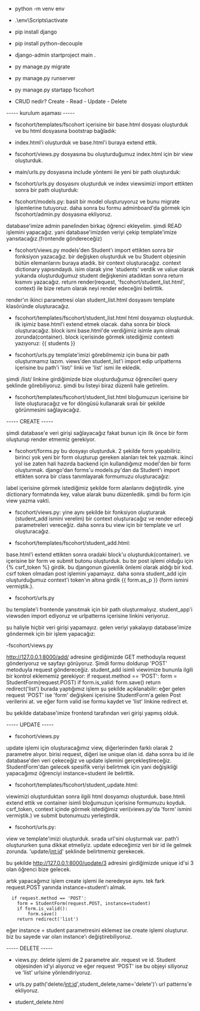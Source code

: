 - python -m venv env
- .\env\Scripts\activate
- pip install django
- pip install python-decouple
- django-admin startproject main .
- py manage.py migrate
- py manage.py runserver
- py manage.py startapp fscohort

- CRUD nedir?
Create - Read - Update - Delete

----- kurulum aşaması -----

- fscohort/templates/fscohort içerisine bir base.html dosyası oluşturduk ve bu html dosyasına bootstrap bağladık: 
<!-- 
<!DOCTYPE html>
{% load static %}

<html lang="en">
  <head>
    <meta charset="UTF-8" />
    <meta http-equiv="X-UA-Compatible" content="IE=edge" />
    <meta name="viewport" content="width=device-width, initial-scale=1.0" />

    <link
      rel="stylesheet"
      href="https://maxcdn.bootstrapcdn.com/bootstrap/4.0.0-alpha.6/css/bootstrap.min.css"
      integrity="sha384-rwoIResjU2yc3z8GV/NPeZWAv56rSmLldC3R/AZzGRnGxQQKnKkoFVhFQhNUwEyJ"
      crossorigin="anonymous"
    />

    {% comment %}
    <link rel="stylesheet" href=" {% static 'fscohort/css/bootstrap.min.css' %}" />
    {% endcomment %}

    <link rel="stylesheet" href=" {% static 'fscohort/css/style.css' %}  " />

    <title>Document</title>
  </head>

  <body>
    {% comment %} {% include "users/navbar.html" %} {% endcomment %}
    <div style="margin-top: 100px; margin-bottom: 100px" class="container">

      {% block container %}{% endblock container %}
    </div>
    <script
      src="https://code.jquery.com/jquery-3.2.1.slim.min.js"
      integrity="sha384-KJ3o2DKtIkvYIK3UENzmM7KCkRr/rE9/Qpg6aAZGJwFDMVNA/GpGFF93hXpG5KkN"
      crossorigin="anonymous"
    ></script>
    <script
      src="https://cdnjs.cloudflare.com/ajax/libs/popper.js/1.12.9/umd/popper.min.js"
      integrity="sha384-ApNbgh9B+Y1QKtv3Rn7W3mgPxhU9K/ScQsAP7hUibX39j7fakFPskvXusvfa0b4Q"
      crossorigin="anonymous"
    ></script>
    <script
      src="https://maxcdn.bootstrapcdn.com/bootstrap/4.0.0/js/bootstrap.min.js"
      integrity="sha384-JZR6Spejh4U02d8jOt6vLEHfe/JQGiRRSQQxSfFWpi1MquVdAyjUar5+76PVCmYl"
      crossorigin="anonymous"
    ></script>
    <script src="{% static 'fscohort/js/timeout.js' %}"></script>
  </body>
</html>
-->

- index.html'i oluşturduk ve base.html'i buraya extend ettik.

- fscohort/views.py dosyasına bu oluşturduğumuz index.html için bir view oluşturduk.

<!-- 
from django.shortcuts import render

def index(request):
    return render(request, 'fscohort/index.html')
-->

- main/urls.py dosyasına include yöntemi ile yeni bir path oluşturduk:

<!-- 
from django.contrib import admin
from django.urls import path, include

urlpatterns = [
    path('admin/', admin.site.urls),
    path('',include('fscohort.urls'))
]
 -->

- fscohort/urls.py dosyasını oluşturduk ve index viewsimizi import ettikten sonra bir path oluşturduk:

<!-- 
from django.urls import path
from .views import index

urlpatterns = [
    path('', index, name='home')
]
 -->

- fscohort/models.py: basit bir model oluşturuyoruz ve bunu migrate işlemlerine tutuyoruz. daha sonra bu formu adminboard'da görmek için fscohort/admin.py dosyasına ekliyoruz.

<!-- 
from django.db import models

# Create your models here.

class Student(models.Model):
    first_name = models.CharField(max_length=30)
    last_name = models.CharField(max_length=30)
    number = models.IntegerField(blank=True, null=True)

    def __str__(self):
        return f"{self.first_name} {self.last_name}"

    
    class Meta:
        verbose_name_plural = 'Öğrenciler'
-->

<!-- 
from django.contrib import admin
from .models import Student
# Register your models here.

admin.site.register(Student)
-->

database'imize admin panelinden birkaç öğrenci ekleyelim. şimdi READ işlemini yapacağız. yani database'imizden veriyi çekip template'imize yansıtacağız.(frontende göndereceğiz)

- fscohort/views.py
models'den Student'ı import ettikten sonra bir fonksiyon yazacağız. bir değişken oluşturduk ve bu Student objesinin bütün elemanlarını buraya atadık. bir context oluşturacağız. context dictionary yapısındaydı. isim olarak yine 'students' verdik ve value olarak yukarıda oluşturduğumuz student değişkenini atadıktan sonra return kısmını yazacağız.
return render(request, 'fscohort/student_list.html', context) ile bize return olarak neyi render edeceğini belirttik.

<!-- 
from .models import Student

def student_list(request):
    students = Student.objects.all()
    context = {
        "students" : students
    }
    return render(request,'fscohort/student_list.html',context)
 -->

render'ın ikinci parametresi olan student_list.html dosyasını template klasöründe oluşturacağız.

- fscohort/templates/fscohort/student_list.html
html dosyamızı oluşturduk. ilk işimiz base.html'i extend etmek olacak. daha sonra bir block oluşturacağız. block ismi base.html'de verdiğimiz isimle aynı olmak zorunda(container). block içerisinde görmek istediğimiz contexti yazıyoruz: {{ students }}

- fscohort/urls.py
template'imizi görebilmemiz için buna bir path oluşturmamız lazım. views'den student_list'i import edip urlpatterns içerisine bu path'i 'list/' linki ve 'list' ismi ile ekledik.

<!-- 
from django.urls import path
from .views import index, student_list

urlpatterns = [
    path('', index, name='home'),
    path('list/', student_list,name='list')
]
 -->

şimdi /list/ linkine girdiğimizde bize oluşturduğumuz öğrencileri query şeklinde görebiliyoruz. şimdi bu listeyi biraz düzenli hale getirelim.

- fscohort/templates/fscohort/student_list.html
bloğumuzun içerisine bir liste oluşturacağız ve for döngüsü kullanarak sıralı bir şekilde görünmesini sağlayacağız.

<!-- 
{% block container %}
    <ul>
        {% for student in students  %}
            <li>{{ student.number }} - 
                {{ student.first_name }} - 
                {{ student.last_name}}</li>
        {% endfor %}
    </ul>
{% endblock container %}
 -->

----- CREATE -----

şimdi database'e veri girişi sağlayacağız fakat bunun için ilk önce bir form oluşturup render etmemiz gerekiyor.

- fscohort/forms.py
bu dosyayı oluşturduk. 2 şekilde form yapabiliriz. birinci yok yeni bir form oluşturup gereken alanları tek tek yazmak. ikinci yol ise zaten hali hazırda backend için kullandığımız model'den bir form oluşturmak.
django'dan forms'u models.py'dan da Student'ı import ettikten sonra bir class tanımlayarak formumuzu oluşturacağız:

<!-- 
from django import forms
from .models import Student

class StudentForm(forms.ModelForm):
    class Meta:
        model = Student
        fields = '__all__'
        labels = {'first_name' : 'Adınız', 'last_name' : 'Soyadınız', 'number' : 'Numaranız'} 
-->

label içerisine görmek istediğimiz şekilde form alanlarını değiştirdik. yine dictionary formatında key, value alarak bunu düzenledik.
şimdi bu form için view yazma vakti.

- fscohort/views.py:
yine aynı şekilde bir fonksiyon oluşturarak (student_add ismini verelim) bir context oluşturacağız ve render edeceği parametreleri vereceğiz. daha sonra bu view için bir template ve url oluşturacağız.

<!-- 
from .forms import StudentForm

def student_add(request):
    form = StudentForm()
    context = {
        'form' : form
    }
    return render(request, 'fscohort/student_add.html', context)
 -->

- fscohort/templates/fscohort/student_add.html:

base.html'i extend ettikten sonra oradaki block'u oluşturduk(container). ve içerisine bir form ve submit butonu oluşturduk.
bu bir post işlemi olduğu için {% csrf_token %} girdik. bu djangonun güvenlik önlemi olarak aldığı bir kod. csrf token olmadan post işlemini yapamayız. daha sonra student_add için oluşturduğumuz context'i token'ın altına girdik  {{ form.as_p }} (form ismini vermiştik.).

- fscohort/urls.py

bu template'i frontende yansıtmak için bir path oluşturmalıyız. student_app'i viewsden import ediyoruz ve urlpatterns içerisine linkini veriyoruz.

<!-- 
from django.urls import path
from .views import index, student_add, student_list

urlpatterns = [
    path('', index, name='home'),
    path('list/', student_list,name='list'),
    path('add/', student_add, name='add')
]
 -->

şu haliyle hiçbir veri girişi yapamayız. gelen veriyi yakalayıp database'imize göndermek için bir işlem yapacağız:

-fscohort/views.py

http://127.0.0.1:8000/add/ adresine girdiğimizde GET methoduyla request gönderiyoruz ve sayfayı görüyoruz. Şimdi formu doldurup 'POST' metoduyla request göndereceğiz. student_add isimli viewimize bununla ilgili bir kontrol eklememiz gerekiyor:
      if request.method == 'POST':
        form = StudentForm(request.POST)
        if form.is_valid:
            form.save()
        return redirect('list')
burada yaptığımız işlem şu şekilde açıklanabilir: eğer gelen request 'POST' ise 'form' değişkeni içerisine StudentForm'a gelen Post verilerini at. ve eğer form valid ise formu kaydet ve 'list' linkine redirect et.
<!-- 
def student_add(request):
    form = StudentForm()    
    print(request.POST)
    if request.method == 'POST':
        form = StudentForm(request.POST)
        if form.is_valid:
            form.save()
        return redirect('list')
    context = {
        'form' : form
    }
    return render(request, 'fscohort/student_add.html', context)
-->

bu şekilde database'imize frontend tarafından veri girişi yapmış olduk.

----- UPDATE -----

- fscohort/views.py

update işlemi için oluşturacağımız view, diğerlerinden farklı olarak 2 parametre alıyor. birisi request, diğeri ise unique olan id.
daha sonra bu id ile database'den veri çekeceğiz ve update işlemini gerçekleştireceğiz.
StudentForm'dan gelecek spesifik veriyi belirtmek için yani değişikliği yapacağımız öğrenciyi instance=student ile belirttik.

<!-- 
def student_update(request, id):
    student = Student.objects.get(id=id)
    form = StudentForm(instance=student)
    if request.method == 'POST':
        form = StudentForm(request.POST, instance=student)  
        if form.is_valid():
            form.save()
            return redirect('list')
    context = {
        'form' : form
    }
    return render(request, 'fscohort/student_update.html', context)
-->

- fscohort/templates/fscohort/student_update.html:

viewimizi oluşturduktan sonra ilgili html dosyamızı oluşturduk. base.htmli extend ettik ve container isimli bloğumuzun içerisine formumuzu koyduk.
csrf_token, context içinde görmek istediğimiz veri(views.py'da 'form' ismini vermiştik.) ve submit butonumuzu yerleştirdik.

<!-- 
{% extends 'fscohort/base.html' %}

{% block container %}
<h2>Student Update</h2>
<form action="" method="POST">
    {% csrf_token %}
    {{form.as_p}}
    <input type="submit" value="Update">
</form>

{% endblock container %}
-->

- fscohort/urls.py:

view ve template'imizi oluşturduk. sırada url'sini oluşturmak var. path'i oluştururken şuna dikkat etmeliyiz. update edeceğimiz veri bir id ile gelmek zorunda. 'update/<int:id>' şeklinde belirtmemiz gerekecek.

<!-- 
from .views import student_update
path('update/<int:id',student_update,name='update') 
-->

bu şekilde http://127.0.0.1:8000/update/3 adresini girdiğimizde unique id'si 3 olan öğrenci bize gelecek.

artık yapacağımız işlem create işlemi ile neredeyse aynı. tek fark request.POST yanında instance=student'ı almak.

      if request.method == 'POST':
        form = StudentForm(request.POST, instance=student)
        if form.is_valid():
            form.save()
        return redirect('list')

eğer instance = student parametresini eklemez ise create işlemi oluşturur. biz bu sayede var olan instance'ı değiştirebiliyoruz.

<!-- 
def student_update(request, id):
    student = Student.objects.get(id=id)
    form = StudentForm(instance=student)

    if request.method == 'POST':
        form = StudentForm(request.POST, instance=student)
        if form.is_valid():
            form.save()
            return redirect('list')

    context = {
        'form': form
    }
    return render(request, 'fscohort/student_update.html',context) 
-->

----- DELETE -----

- views.py:
delete işlemi de 2 parametre alır. request ve id. Student objesinden id'yi alıyoruz ve eğer request 'POST' ise bu objeyi siliyoruz ve 'list' urlsine yönlendiriyoruz.
<!-- 
def student_delete(request, id):
    student = Student.objects.get(id=id)
    if request.method == 'POST':
        student.delete()
        return redirect('list')
    return render(request,'fscohort/student_delete.html')
 -->

- urls.py 
path('delete/<int:id>',student_delete,name='delete')'ı url patterns'e ekliyoruz.

- student_delete.html
<!-- 
{% extends 'fscohort/base.html' %}

{% block container %}
    <form action="" method="POST">
        <p>Are You Sure to delete {{student}} </p>
        {% csrf_token %}
        <input type="submit" value="Yes">
    </form>
    <a href="{% url 'list' %}">
        <button>No</button>
    </a>
{% endblock container %}
 -->
